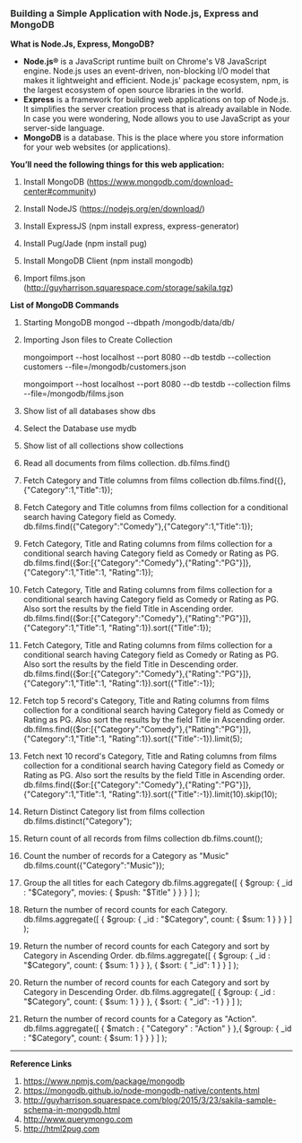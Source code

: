 ### <font style="color:#292b2c">Building a Simple Application with Node.js, Express and MongoDB</font>

**What is Node.Js, Express, MongoDB?**

*   **Node.js®** is a JavaScript runtime built on Chrome's V8 JavaScript engine. Node.js uses an event-driven, non-blocking I/O model that makes it lightweight and efficient. Node.js' package ecosystem, npm, is the largest ecosystem of open source libraries in the world.
*   **Express** is a framework for building web applications on top of Node.js. It simplifies the server creation process that is already available in Node. In case you were wondering, Node allows you to use JavaScript as your server-side language.
*   **MongoDB** is a database. This is the place where you store information for your web websites (or applications).

**You’ll need the following things for this web application:**

1.  Install MongoDB
    (https://www.mongodb.com/download-center#community)

2.  Install NodeJS
    (https://nodejs.org/en/download/)
    
3.  Install ExpressJS
    (npm install express, express-generator)
    
4.  Install Pug/Jade
    (npm install pug)
    
5.  Install MongoDB Client
    (npm install mongodb)
    
6.  Import films.json
    (http://guyharrison.squarespace.com/storage/sakila.tgz)
    

**List of MongoDB Commands**

1.  Starting MongoDB
    mongod --dbpath /mongodb/data/db/

2.  Importing Json files to Create Collection

    mongoimport --host localhost --port 8080 --db testdb --collection customers --file=/mongodb/customers.json
    
    mongoimport --host localhost --port 8080 --db testdb --collection films --file=/mongodb/films.json

3.  Show list of all databases
    show dbs
    
4.  Select the Database
    use mydb
    
5.  Show list of all collections
    show collections

6.  Read all documents from films collection.
    db.films.find()

7.  Fetch Category and Title columns from films collection
    db.films.find({},{"Category":1,"Title":1});

8.  Fetch Category and Title columns from films collection for a conditional search having Category field as Comedy.
    db.films.find({"Category":"Comedy"},{"Category":1,"Title":1});

9.  Fetch Category, Title and Rating columns from films collection for a conditional search having Category field as Comedy or Rating as PG.
    db.films.find({$or:[{"Category":"Comedy"},{"Rating":"PG"}]},{"Category":1,"Title":1, "Rating":1});

10.  Fetch Category, Title and Rating columns from films collection for a conditional search having Category field as Comedy or Rating as PG. Also sort the results by the field Title in Ascending order.
    db.films.find({$or:[{"Category":"Comedy"},{"Rating":"PG"}]},{"Category":1,"Title":1, "Rating":1}).sort({"Title":1});

11.  Fetch Category, Title and Rating columns from films collection for a conditional search having Category field as Comedy or Rating as PG. Also sort the results by the field Title in Descending order.
    db.films.find({$or:[{"Category":"Comedy"},{"Rating":"PG"}]},{"Category":1,"Title":1, "Rating":1}).sort({"Title":-1});

12.  Fetch top 5 record's Category, Title and Rating columns from films collection for a conditional search having Category field as Comedy or Rating as PG. Also sort the results by the field Title in Ascending order.
    db.films.find({$or:[{"Category":"Comedy"},{"Rating":"PG"}]},{"Category":1,"Title":1, "Rating":1}).sort({"Title":-1}).limit(5);

13.  Fetch next 10 record's Category, Title and Rating columns from films collection for a conditional search having Category field as Comedy or Rating as PG. Also sort the results by the field Title in Ascending order.
    db.films.find({$or:[{"Category":"Comedy"},{"Rating":"PG"}]},{"Category":1,"Title":1, "Rating":1}).sort({"Title":-1}).limit(10).skip(10);

14.  Return Distinct Category list from films collection
    db.films.distinct("Category");

15.  Return count of all records from films collection
    db.films.count();

16.  Count the number of records for a Category as "Music"
    db.films.count({"Category":"Music"});

17.  Group the all titles for each Category
    db.films.aggregate([ { $group: { _id : "$Category", movies: { $push: "$Title" } } } ] );

18.  Return the number of record counts for each Category.
    db.films.aggregate([ { $group: { _id : "$Category", count: { $sum: 1 } } } ] );

19.  Return the number of record counts for each Category and sort by Category in Ascending Order.
    db.films.aggregate([ { $group: { _id : "$Category", count: { $sum: 1 } } }, { $sort: { "_id": 1 } } ] );

20.  Return the number of record counts for each Category and sort by Category in Descending Order.
    db.films.aggregate([ { $group: { _id : "$Category", count: { $sum: 1 } } }, { $sort: { "_id": -1 } } ] );

21.  Return the number of record counts for a Category as "Action".
    db.films.aggregate([ { $match : { "Category" : "Action" } },{ $group: { _id : "$Category", count: { $sum: 1 } } } ] );

* * *

**Reference Links**

1.  https://www.npmjs.com/package/mongodb
2.  https://mongodb.github.io/node-mongodb-native/contents.html
3.  http://guyharrison.squarespace.com/blog/2015/3/23/sakila-sample-schema-in-mongodb.html
4.  http://www.querymongo.com
5.  http://html2pug.com
